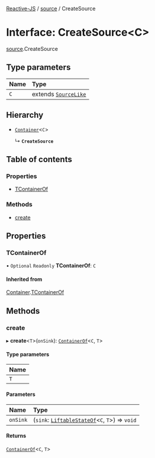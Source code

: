 [Reactive-JS](../README.md) / [source](../modules/source.md) / CreateSource

# Interface: CreateSource<C\>

[source](../modules/source.md).CreateSource

## Type parameters

| Name | Type |
| :------ | :------ |
| `C` | extends [`SourceLike`](source.SourceLike.md) |

## Hierarchy

- [`Container`](container.Container.md)<`C`\>

  ↳ **`CreateSource`**

## Table of contents

### Properties

- [TContainerOf](source.CreateSource.md#tcontainerof)

### Methods

- [create](source.CreateSource.md#create)

## Properties

### TContainerOf

• `Optional` `Readonly` **TContainerOf**: `C`

#### Inherited from

[Container](container.Container.md).[TContainerOf](container.Container.md#tcontainerof)

## Methods

### create

▸ **create**<`T`\>(`onSink`): [`ContainerOf`](../modules/container.md#containerof)<`C`, `T`\>

#### Type parameters

| Name |
| :------ |
| `T` |

#### Parameters

| Name | Type |
| :------ | :------ |
| `onSink` | (`sink`: [`LiftableStateOf`](../modules/liftable.md#liftablestateof)<`C`, `T`\>) => `void` |

#### Returns

[`ContainerOf`](../modules/container.md#containerof)<`C`, `T`\>
